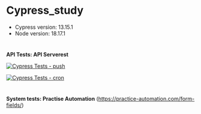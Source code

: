 # Cypress_study

* Cypress version: 13.15.1
* Node version: 18.17.1

#
__API Tests: API Serverest__

[![Cypress Tests - push](https://github.com/KarllaSouza/Cypress_study/actions/workflows/ci_push_cypress.yml/badge.svg)](https://github.com/KarllaSouza/Cypress_study/actions/workflows/ci_push_cypress.yml)

[![Cypress Tests - cron](https://github.com/KarllaSouza/Cypress_study/actions/workflows/ci_cron_cypress.yml/badge.svg)](https://github.com/KarllaSouza/Cypress_study/actions/workflows/ci_cron_cypress.yml)

#
__System tests: Practise Automation__ (https://practice-automation.com/form-fields/)